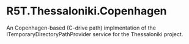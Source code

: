 # R5T.Thessaloniki.Copenhagen
An Copenhagen-based (C-drive path) implmentation of the ITemporaryDirectoryPathProvider service for the Thessaloniki project.
